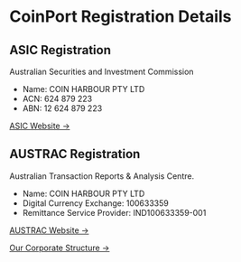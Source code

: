 # CoinPort Registration Details

## ASIC Registration

Australian Securities and Investment Commission

*   Name: COIN HARBOUR PTY LTD
*   ACN: 624 879 223
*   ABN: 12 624 879 223

[ASIC Website →](https://connectonline.asic.gov.au/RegistrySearch/faces/landing/SearchRegisters.jspx)  

## AUSTRAC Registration

Australian Transaction Reports & Analysis Centre.

*   Name: COIN HARBOUR PTY LTD
*   Digital Currency Exchange: 100633359
*   Remittance Service Provider: IND100633359-001

[AUSTRAC Website →](https://online.austrac.gov.au/ao/public/rsregister.seam)

[Our Corporate Structure →](https://doc.coinport.com.au/about/corporate-structure.html)
